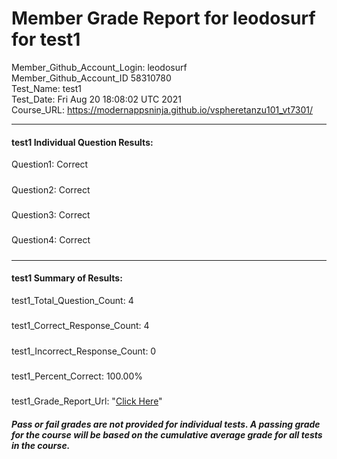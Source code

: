 # Member Grade Report for leodosurf for test1  
   
Member_Github_Account_Login: leodosurf  
Member_Github_Account_ID 58310780  
Test_Name: test1  
Test_Date: Fri Aug 20 18:08:02 UTC 2021  
Course_URL: https://modernappsninja.github.io/vspheretanzu101_vt7301/  
   
---  
#### test1 Individual Question Results:  
Question1: Correct  
#####  
Question2: Correct  
#####  
Question3: Correct  
#####  
Question4: Correct  
#####  
---  
#### test1 Summary of Results:  
test1_Total_Question_Count: 4  
#####  
test1_Correct_Response_Count: 4  
#####  
test1_Incorrect_Response_Count: 0  
#####  
test1_Percent_Correct: 100.00%  
#####  
test1_Grade_Report_Url: "[Click Here](https://github.com/modernappsninjas/leodosurf/blob/main/static/userdata/courses/vspheretanzu101_vt7301/grade_report.pr1286.test1.md)"
##### Pass or fail grades are not provided for individual tests. A passing grade for the course will be based on the cumulative average grade for all tests in the course.  

